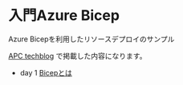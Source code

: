 # 入門Azure Bicep
Azure Bicepを利用したリソースデプロイのサンプル

[APC techblog](https://techblog.ap-com.co.jp/entry/2021/04/06/102010) で掲載した内容になります。

- day 1 [Bicepとは](day-1)
